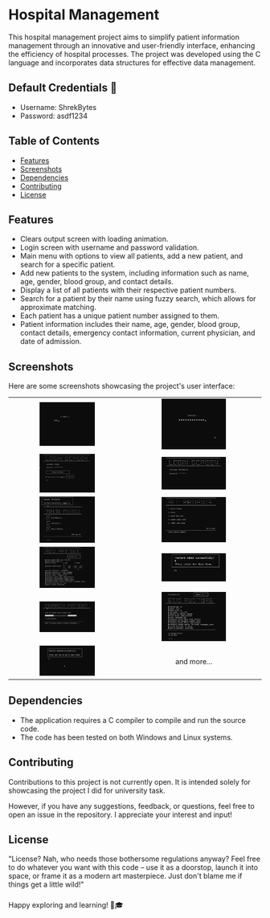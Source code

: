 # Hospital Management

This hospital management project aims to simplify patient information management through an innovative and user-friendly interface, enhancing the efficiency of hospital processes. The project was developed using the C language and incorporates data structures for effective data management.

## Default Credentials 🔐
- Username: ShrekBytes
- Password: asdf1234

## Table of Contents
- [Features](#features)
- [Screenshots](#screenshots)
- [Dependencies](#dependencies)
- [Contributing](#contributing)
- [License](#license)


## Features
- Clears output screen with loading animation.
- Login screen with username and password validation.
- Main menu with options to view all patients, add a new patient, and search for a specific patient.
- Add new patients to the system, including information such as name, age, gender, blood group, and contact details.
- Display a list of all patients with their respective patient numbers.
- Search for a patient by their name using fuzzy search, which allows for approximate matching.
- Each patient has a unique patient number assigned to them.
- Patient information includes their name, age, gender, blood group, contact details, emergency contact information, current physician, and date of admission.

## Screenshots
Here are some screenshots showcasing the project's user interface:

<table align="center">
  <tr>
    <td align="center">
      <img src="screenshots/load1.png" alt="Wrong" width="50%">
    </td>
    <td align="center">
      <img src="screenshots/load2.png" alt="Login Screen" width="50%">
    </td>
  </tr>
  <tr>
    <td align="center">
      <img src="screenshots/wrong.png" alt="Wrong" width="50%">
    </td>
    <td align="center">
      <img src="screenshots/login.png" alt="Login Screen" width="50%">
    </td>
  </tr>
  <tr>
    <td align="center">
      <img src="screenshots/main_menu.png" alt="Main Menu" width="50%">
    </td>
    <td align="center">
      <img src="screenshots/all_patient.png" alt="ALL patient" width="50%">
    </td>
  </tr>
  <tr>
    <td align="center">
      <img src="screenshots/add_patient.png" alt="Add Patient" width="50%">
    </td>
    <td align="center">
      <img src="screenshots/patient_added.png" alt="Patient Added" width="50%">
    </td>
  </tr>
  <tr>
    <td align="center">
      <img src="screenshots/search_patient.png" alt="Search Patient" width="50%">
    </td>
    <td align="center">
      <img src="screenshots/display_patient.png" alt="Display Patient" width="50%">
    </td>
  </tr>
  <tr>
    <td align="center">
      <img src="screenshots/patient_deleted.png" alt="Delete Patient" width="50%">
    </td>
    <td align="center">and more...</td>
  </tr>
</table>


## Dependencies
- The application requires a C compiler to compile and run the source code.
- The code has been tested on both Windows and Linux systems.

## Contributing

Contributions to this project is not currently open. It is intended solely for showcasing the project I did for university task.

However, if you have any suggestions, feedback, or questions, feel free to open an issue in the repository. I appreciate your interest and input!

## License

"License? Nah, who needs those bothersome regulations anyway? Feel free to do whatever you want with this code – use it as a doorstop, launch it into space, or frame it as a modern art masterpiece. Just don't blame me if things get a little wild!"

###

Happy exploring and learning! 🚀🎓
